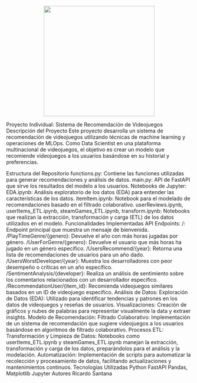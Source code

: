 <p align="center">
  <img src="URL_A_IMAGEN_RELACIONADA_CON_TU_PROYECTO" height="300">
</p>
Proyecto Individual: Sistema de Recomendación de Videojuegos
Descripción del Proyecto
Este proyecto desarrolla un sistema de recomendación de videojuegos utilizando técnicas de machine learning y operaciones de MLOps. Como Data Scientist en una plataforma multinacional de videojuegos, el objetivo es crear un modelo que recomiende videojuegos a los usuarios basándose en su historial y preferencias.

Estructura del Repositorio
functions.py: Contiene las funciones utilizadas para generar recomendaciones y análisis de datos.
main.py: API de FastAPI que sirve los resultados del modelo a los usuarios.
Notebooks de Jupyter:
EDA.ipynb: Análisis exploratorio de los datos (EDA) para entender las características de los datos.
itemItem.ipynb: Notebook para el modelado de recomendaciones basado en el filtrado colaborativo.
userReviews.ipynb, userItems_ETL.ipynb, steamGames_ETL.ipynb, transform.ipynb: Notebooks que realizan la extracción, transformación y carga (ETL) de los datos utilizados en el modelo.
Funcionalidades Implementadas
API Endpoints:
/: Endpoint principal que muestra un mensaje de bienvenida.
/PlayTimeGenre/{genero}: Devuelve el año con más horas jugadas por género.
/UserForGenre/{genero}: Devuelve el usuario que más horas ha jugado en un género específico.
/UsersRecommend/{year}: Retorna una lista de recomendaciones de usuarios para un año dado.
/UsersWorstDeveloper/{year}: Muestra los desarrolladores con peor desempeño o críticas en un año específico.
/SentimentAnalysis/{developer}: Realiza un análisis de sentimiento sobre los comentarios relacionados con un desarrollador específico.
/RecommendationUser/{item_id}: Recomienda videojuegos similares basados en un ID de videojuego específico.
Análisis de Datos:
Exploración de Datos (EDA): Utilizado para identificar tendencias y patrones en los datos de videojuegos y reseñas de usuarios.
Visualizaciones: Creación de gráficos y nubes de palabras para representar visualmente la data y extraer insights.
Modelo de Recomendación:
Filtrado Colaborativo: Implementación de un sistema de recomendación que sugiere videojuegos a los usuarios basándose en algoritmos de filtrado colaborativo.
Procesos ETL:
Transformación y Limpieza de Datos: Notebooks como userItems_ETL.ipynb y steamGames_ETL.ipynb manejan la extracción, transformación y carga de los datos, preparándolos para el análisis y la modelación.
Automatización: Implementación de scripts para automatizar la recolección y procesamiento de datos, facilitando actualizaciones y mantenimientos continuos.
Tecnologías Utilizadas
Python
FastAPI
Pandas, Matplotlib
Jupyter
Autores
Ricardo Santana

